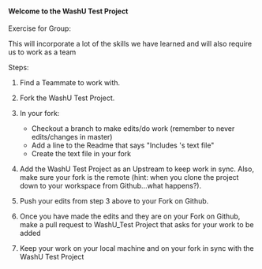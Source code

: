 #### Welcome to the WashU Test Project

Exercise for Group: 

This will incorporate a lot of the skills we have learned and will also require us to work as a team

Steps: 


1. Find a Teammate to work with. 

2. Fork the WashU Test Project. 

3. In your fork:
      - Checkout a branch to make edits/do work (remember to never edits/changes in master)
      - Add a line to the Readme that says "Includes <insertnamehere>'s text file"
      - Create the text file in your fork

4. Add the WashU Test Project as an Upstream to keep work in sync. Also, make sure your fork is the remote (hint: when you clone the project down to your workspace from Github...what happens?).

5. Push your edits from step 3 above to your Fork on Github. 

5. Once you have made the edits and they are on your Fork on Github, make a pull request to WashU_Test Project that asks for your work to be added

6. Keep your work on your local machine and on your fork in sync with the WashU Test Project 
